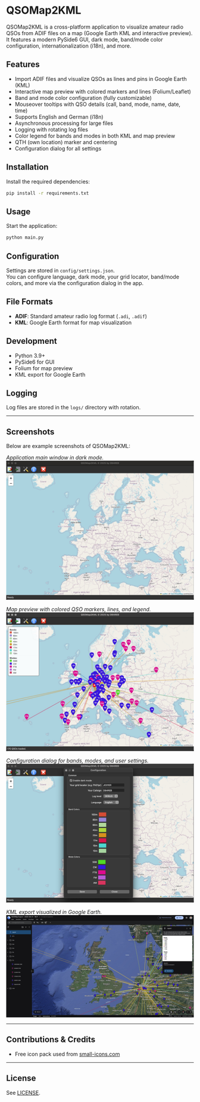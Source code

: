 # QSOMap2KML

QSOMap2KML is a cross-platform application to visualize amateur radio QSOs from ADIF files on a map (Google Earth KML and interactive preview).  
It features a modern PySide6 GUI, dark mode, band/mode color configuration, internationalization (i18n), and more.

## Features

- Import ADIF files and visualize QSOs as lines and pins in Google Earth (KML)
- Interactive map preview with colored markers and lines (Folium/Leaflet)
- Band and mode color configuration (fully customizable)
- Mouseover tooltips with QSO details (call, band, mode, name, date, time)
- Supports English and German (i18n)
- Asynchronous processing for large files
- Logging with rotating log files
- Color legend for bands and modes in both KML and map preview
- QTH (own location) marker and centering
- Configuration dialog for all settings

## Installation

Install the required dependencies:

```bash
pip install -r requirements.txt
```

## Usage

Start the application:

```bash
python main.py
```

## Configuration

Settings are stored in `config/settings.json`.  
You can configure language, dark mode, your grid locator, band/mode colors, and more via the configuration dialog in the app.

## File Formats

- **ADIF**: Standard amateur radio log format (`.adi`, `.adif`)
- **KML**: Google Earth format for map visualization

## Development

- Python 3.9+
- PySide6 for GUI
- Folium for map preview
- KML export for Google Earth

## Logging

Log files are stored in the `logs/` directory with rotation.

---

## Screenshots

Below are example screenshots of QSOMap2KML:

*Application main window in dark mode.*
![main Window](resources/screenshots/screenshot_main.jpg)

*Map preview with colored QSO markers, lines, and legend.*
![Map Preview](resources/screenshots/screenshot_preview.jpg)

*Configuration dialog for bands, modes, and user settings.*
![Configuration Dialog](resources/screenshots/screenshot_config.jpg)

*KML export visualized in Google Earth.*
![KML Export View in Google Earth](resources/screenshots/screenshot_kml.jpg)

---

## Contributions & Credits

- Free icon pack used from [small-icons.com](http://www.small-icons.com/packs/32x32-free-design-icons.htm)

---

## License

See [LICENSE](LICENSE).
